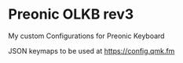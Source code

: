 # Preonic OLKB rev3

My custom Configurations for Preonic Keyboard

JSON keymaps to be used at https://config.qmk.fm
